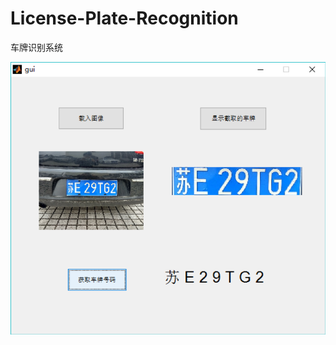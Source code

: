 # License-Plate-Recognition
车牌识别系统

![结果展示](https://github.com/yaoyueduzhen/License-Plate-Recognition/blob/master/result.png)
